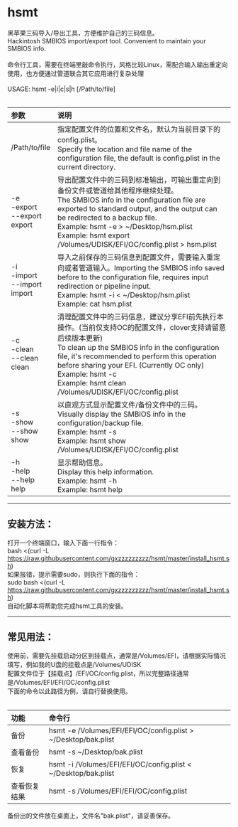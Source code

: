 # hsmt

黑苹果三码导入/导出工具，方便维护自己的三码信息。 <br>
Hackintosh SMBIOS import/export tool. Convenient to maintain your SMBIOS info.<br>
<br>
命令行工具，需要在终端里敲命令执行，风格比较Linux，需配合输入输出重定向使用，也方便通过管道联合其它应用进行复杂处理<br>
<br>
USAGE: hsmt -e|i|c|s|h [/Path/to/file]<br>
<br>

 |参数|说明|
 |:---|:---|
 |/Path/to/file<br>|指定配置文件的位置和文件名，默认为当前目录下的config.plist。<br>Specify the location and file name of the configuration file, the default is config.plist in the current directory.|
 |-e<br>-export<br>--export<br>export<br>|导出配置文件中的三码到标准输出，可输出重定向到备份文件或管道给其他程序继续处理。<br>The SMBIOS info in the configuration file are exported to standard output, and the output can be redirected to a backup file.<br>Example: hsmt -e > ~/Desktop/hsm.plist<br>Example: hsmt export /Volumes/UDISK/EFI/OC/config.plist > hsm.plist|
 |-i<br>-import<br>--import<br>import<br>|导入之前保存的三码信息到配置文件，需要输入重定向或者管道输入。Importing the SMBIOS info saved before to the configuration file, requires input redirection or pipeline input.<br>Example: hsmt -i < ~/Desktop/hsm.plist<br>Example: cat hsm.plist | hsmt import /Volumes/UDISK/EFI/OC/config.plist|
 |-c<br>-clean<br>--clean<br>clean<br>|清理配置文件中的三码信息，建议分享EFI前先执行本操作。(当前仅支持OC的配置文件，clover支持请留意后续版本更新)<br>To clean up the SMBIOS info in the configuration file, it's recommended to perform this operation before sharing your EFI. (Currently OC only)<br>Example: hsmt -c<br>Example: hsmt clean /Volumes/UDISK/EFI/OC/config.plist|
 |-s<br>-show<br>--show<br>show<br>|以直观方式显示配置文件/备份文件中的三码。<br>Visually display the SMBIOS info in the configuration/backup file.<br>Example: hsmt -s<br>Example: hsmt show /Volumes/UDISK/EFI/OC/config.plist|
 |-h<br>-help<br>--help<br>help<br>|显示帮助信息。<br>Display this help information.<br>Example: hsmt -h<br>Example: hsmt help|

---

## 安装方法：<br>
打开一个终端窗口，输入下面一行指令：<br> 
bash <(curl -L https://raw.githubusercontent.com/gxzzzzzzzzz/hsmt/master/install_hsmt.sh)<br>
如果报错，提示需要sudo，则执行下面的指令：<br>
sudo bash <(curl -L https://raw.githubusercontent.com/gxzzzzzzzzz/hsmt/master/install_hsmt.sh)<br>
自动化脚本将帮助您完成hsmt工具的安装。<br>

---

## 常见用法：<br>
使用前，需要先挂载启动分区到挂载点，通常是/Volumes/EFI，请根据实际情况填写，例如我的U盘的挂载点是/Volumes/UDISK<br>
配置文件位于【挂载点】/EFI/OC/config.plist，所以完整路径通常是/Volumes/EFI/EFI/OC/config.plist<br>
下面的命令以此路径为例，请自行替换使用。<br>
<br>

 |功能|命令行|
 |:---|:---|
 |备份|hsmt -e /Volumes/EFI/EFI/OC/config.plist > ~/Desktop/bak.plist|
 |查看备份|hsmt -s ~/Desktop/bak.plist|
 |恢复|hsmt -i /Volumes/EFI/EFI/OC/config.plist < ~/Desktop/bak.plist|
 |查看恢复结果|hsmt -s /Volumes/EFI/EFI/OC/config.plist|

备份出的文件放在桌面上，文件名"bak.plist"，请妥善保存。<br>
